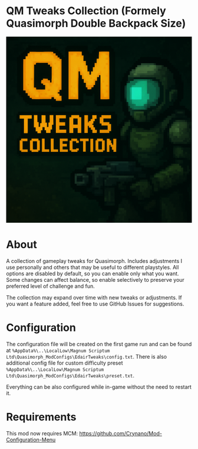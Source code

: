 # QM Tweaks Collection (Formely Quasimorph Double Backpack Size)

![thumbnail icon](media/thumbnail.png)

# About
A collection of gameplay tweaks for Quasimorph. Includes adjustments I use personally and others that may be useful to different playstyles. 
All options are disabled by default, so you can enable only what you want. 
Some changes can affect balance, so enable selectively to preserve your preferred level of challenge and fun.

The collection may expand over time with new tweaks or adjustments. If you want a feature added, feel free to use GitHub Issues for suggestions.

# Configuration
The configuration file will be created on the first game run and can be found at
`%AppData%\..\LocalLow\Magnum Scriptum Ltd\Quasimorph_ModConfigs\EdairTweaks\config.txt`.
There is also additional config file for custom difficulty preset
`%AppData%\..\LocalLow\Magnum Scriptum Ltd\Quasimorph_ModConfigs\EdairTweaks\preset.txt`.

Everything can be also configured while in-game without the need to restart it.

# Requirements
This mod now requires MCM: https://github.com/Crynano/Mod-Configuration-Menu
